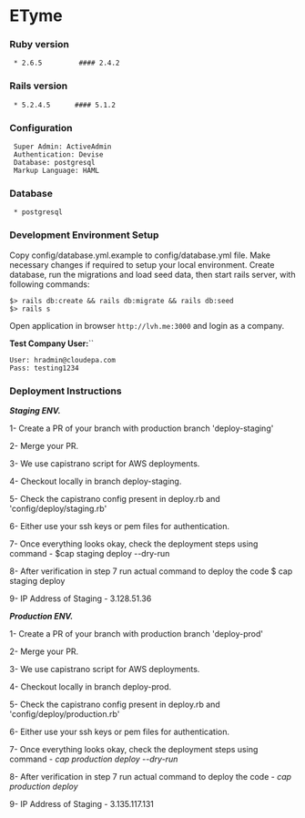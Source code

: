 
# **ETyme** #
### Ruby version ###
     * 2.6.5         #### 2.4.2

###  Rails version ###
     * 5.2.4.5      #### 5.1.2

###  Configuration ###
     Super Admin: ActiveAdmin
     Authentication: Devise
     Database: postgresql
     Markup Language: HAML

###  Database ###
     * postgresql

###  Development Environment Setup ###
Copy config/database.yml.example to config/database.yml file. Make necessary changes if required to setup your local environment. Create database, run the migrations and load seed data, then start rails server, with following commands:

    $> rails db:create && rails db:migrate && rails db:seed
    $> rails s

Open application in browser ```http://lvh.me:3000``` and login as a company.

**Test Company User:**``

    User: hradmin@cloudepa.com
    Pass: testing1234

### **Deployment Instructions** ###

***Staging ENV.***

1- Create a PR of your branch with production branch 'deploy-staging'

2- Merge your PR.

3- We use capistrano script for AWS deployments.

4- Checkout locally in branch deploy-staging.

5- Check the capistrano config present in deploy.rb and 'config/deploy/staging.rb'

6- Either use your ssh keys or pem files for authentication.

7- Once everything looks okay, check the deployment steps using command - $cap staging deploy --dry-run

8- After verification in step 7 run actual command to deploy the code $ cap staging deploy

9- IP Address of Staging - 3.128.51.36


***Production ENV.***

1- Create a PR of your branch with production branch 'deploy-prod'

2- Merge your PR.

3- We use capistrano script for AWS deployments.

4- Checkout locally in branch deploy-prod.

5- Check the capistrano config present in deploy.rb and 'config/deploy/production.rb'

6- Either use your ssh keys or pem files for authentication.

7- Once everything looks okay, check the deployment steps using command -  *cap production deploy --dry-run*

8- After verification in step 7 run actual command to deploy the code - *cap production deploy*

9- IP Address of Staging - 3.135.117.131
